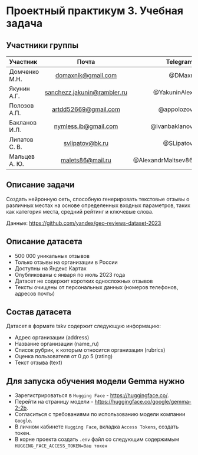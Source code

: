 # Проектный практикум 3. Учебная задача

## Участники группы

| Участник       |            Почта               |                  Telegram |
|:---------------|:------------------------------:|--------------------------:|
| Домченко М.Н.  |     <domaxnik@gmail.com>       |                    @DMaxr |
| Якунин А.Г.    |  <sanchezz.jakunin@rambler.ru> |              @YakuninAlex |
| Полозов А.П.   |     <artdd52669@gmail.com>     |                @appolozov |
| Бакланов И.Л.  |      <nymless.ib@gmail.com>    |             @ivanbaklanov |
| Липатов С. В.  |       <svlipatov@bk.ru>        |                 @SLipatov |
| Мальцев А. Ю.  |       <malets86@mail.ru>       |        @AlexandrMaltsev86 |

## Описание задачи

Создать нейронную сеть, способную генерировать текстовые отзывы о различных местах на основе определенных входных параметров, таких как категория места, средний рейтинг и ключевые слова.

Данные: <https://github.com/yandex/geo-reviews-dataset-2023>

## Описание датасета

* 500 000 уникальных отзывов
* Только отзывы на организации в России
* Доступны на Яндекс Картах
* Опубликованы с января по июль 2023 года
* Датасет не содержит коротких односложных отзывов
* Тексты очищены от персональных данных (номеров телефонов, адресов почты)

## Состав датасета

Датасет в формате tskv содержит следующую информацию:

* Адрес организации (address)
* Название организации (name_ru)
* Список рубрик, к которым относится организация (rubrics)
* Оценка пользователя от 0 до 5 (rating)
* Текст отзыва (text)

## Для запуска обучения модели Gemma нужно

* Зарегистрироваться в `Hugging Face` - <https://huggingface.co/>.
* Перейти на страницу модели - <https://huggingface.co/google/gemma-2-2b>.
* Согласиться с требованиями по использованию модели компании `Google`.
* В личном кабинете `Hugging Face`, вкладка `Access Tokens`, создать токен.
* В корне проекта создать `.env` файл со следующим содержимым `HUGGING_FACE_ACCESS_TOKEN=Ваш токен`
